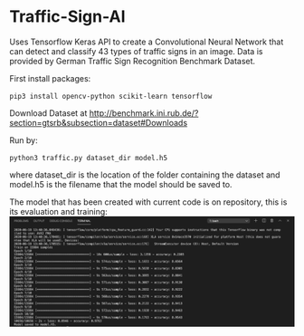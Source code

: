 # Traffic-Sign-AI
Uses Tensorflow Keras API to create a Convolutional Neural Network that can detect and classify 43 types of traffic signs in an image. Data is provided by German Traffic Sign Recognition Benchmark Dataset.

First install packages:
    
    pip3 install opencv-python scikit-learn tensorflow

Download Dataset at http://benchmark.ini.rub.de/?section=gtsrb&subsection=dataset#Downloads

Run by:
    
    python3 traffic.py dataset_dir model.h5

where dataset_dir is the location of the folder containing the dataset and model.h5 is the filename that the model should be saved to.

The model that has been created with current code is on repository, this is its evaluation and training:
![Image of Code](https://github.com/ivinable2000/Traffic-Sign-AI/blob/master/code.png)
